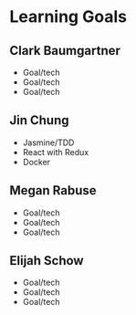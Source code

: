 # Learning Goals

## Clark Baumgartner
 - Goal/tech
 - Goal/tech
 - Goal/tech

## Jin Chung
 - Jasmine/TDD
 - React with Redux
 - Docker

## Megan Rabuse
 - Goal/tech
 - Goal/tech
 - Goal/tech

## Elijah Schow
 - Goal/tech
 - Goal/tech
 - Goal/tech
